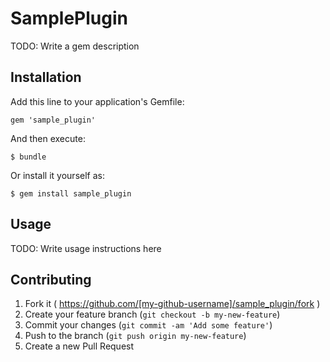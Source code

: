 # SamplePlugin

TODO: Write a gem description

## Installation

Add this line to your application's Gemfile:

    gem 'sample_plugin'

And then execute:

    $ bundle

Or install it yourself as:

    $ gem install sample_plugin

## Usage

TODO: Write usage instructions here

## Contributing

1. Fork it ( https://github.com/[my-github-username]/sample_plugin/fork )
2. Create your feature branch (`git checkout -b my-new-feature`)
3. Commit your changes (`git commit -am 'Add some feature'`)
4. Push to the branch (`git push origin my-new-feature`)
5. Create a new Pull Request
